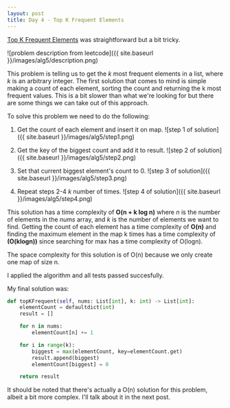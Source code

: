 ```yaml
---
layout: post
title: Day 4 - Top K Frequent Elements
---
```

[Top K Frequent Elements](https://leetcode.com/problems/top-k-frequent-elements/description/) was straightforward but a bit tricky.

![problem description from leetcode]({{ site.baseurl }}/images/alg5/description.png)

This problem is telling us to get the _k_ most frequent elements in a list, where _k_ is an arbitrary integer.
The first solution that comes to mind is simple making a count of each element, sorting the count and returning the k most frequent values. This is a bit slower than what we're looking for but there are some things we can take out of this approach.

To solve this problem we need to do the following:
1. Get the count of each element and insert it on map.
![step 1 of solution]({{ site.baseurl }}/images/alg5/step1.png)

2. Get the key of the biggest count and add it to result.
![step 2 of solution]({{ site.baseurl }}/images/alg5/step2.png)

3. Set that current biggest element's count to 0.
![step 3 of solution]({{ site.baseurl }}/images/alg5/step3.png)

4. Repeat steps 2-4 _k_ number of times.
![step 4 of solution]({{ site.baseurl }}/images/alg5/step4.png)

This solution has a time complexity of **O(n + k log n)** where _n_ is the number of elements in the _nums_ array, and _k_ is the number of elements we want to find. Getting the count of each element has a time complexity of **O(n)** and finding the maximum element in the map k times has a time complexity of **(O(klogn))** since searching for max has a time complexity of O(logn).

The space complexity for this solution is of O(n) because we only create one map of size n.

I applied the algorithm and all tests passed succesfully.

My final solution was:

```python
def topKFrequent(self, nums: List[int], k: int) -> List[int]:
    elementCount = defaultdict(int)
    result = []

    for n in nums:
        elementCount[n] += 1

    for i in range(k):
        biggest = max(elementCount, key=elementCount.get)
        result.append(biggest)
        elementCount[biggest] = 0

    return result
```

It should be noted that there's actually a O(n) solution for this problem, albeit a bit more complex. I'll talk about it in the next post.

